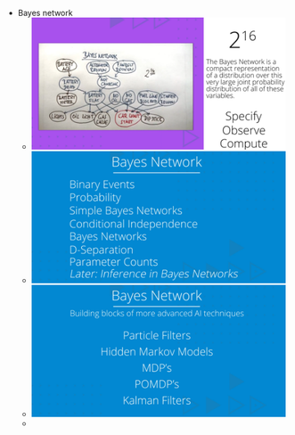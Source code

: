 - Bayes network
	- ![image.png](../assets/image_1727121325926_0.png)
	- ![image.png](../assets/image_1727121389871_0.png)
	- ![image.png](../assets/image_1727121424941_0.png)
	-
